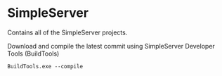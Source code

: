 # SimpleServer
Contains all of the SimpleServer projects.

Download and compile the latest commit using SimpleServer Developer Tools (BuildTools)

`BuildTools.exe --compile`
